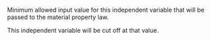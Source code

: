 Minimum allowed input value for this independent variable that will be passed
to the material property law.

This independent variable will be cut off at that value.
